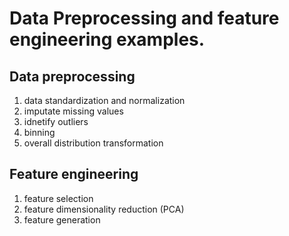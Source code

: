 # Data Preprocessing and feature engineering examples.

## Data preprocessing
1. data standardization and normalization
2. imputate missing values
3. idnetify outliers
4. binning
5. overall distribution transformation

## Feature engineering
1. feature selection
2. feature dimensionality reduction (PCA)
3. feature generation
